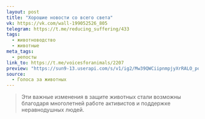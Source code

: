 ```yaml
---
layout: post
title: "Хорошие новости со всего света"
vk: https://vk.com/wall-199052526_805
telegram: https://t.me/reducing_suffering/433
tags:
  - животноводство
  - животные
meta_tags:
  - репосты
link_to: https://t.me/voicesforanimals/2207
preview: "https://sun9-13.userapi.com/s/v1/ig2/Mw39QWCiipnmpjyXrRALO_poJ1QbzGsoIG5hG7bWBgbYs1ePARvZK4x6t41eI_lDJbvhHb2thRm4OxrKfFzawKXq.jpg?quality=96&as=32x40,48x60,72x90,108x135,160x200,240x300,360x450,480x600,540x675,640x800,720x900,1080x1350,1280x1600,1440x1800,1620x2025&from=bu&cs=1620x0"
source:
  - Голоса за животных
---
```

>Эти важные изменения в защите животных стали возможны благодаря многолетней работе активистов и поддержке неравнодушных людей.
